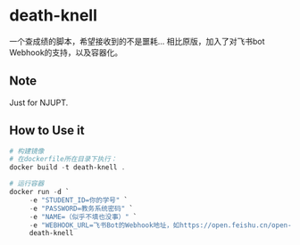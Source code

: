 # death-knell
一个查成绩的脚本，希望接收到的不是噩耗...
相比原版，加入了对飞书bot Webhook的支持，以及容器化。

## Note

Just for NJUPT.

## How to Use it
```powershell
# 构建镜像
# 在dockerfile所在目录下执行：
docker build -t death-knell .

# 运行容器
docker run -d `
     -e "STUDENT_ID=你的学号" `
     -e "PASSWORD=教务系统密码" `
     -e "NAME=（似乎不填也没事）" `
     -e "WEBHOOK_URL=飞书Bot的Webhook地址，如https://open.feishu.cn/open-apis/bot/v2/hook/****" `
     death-knell
```
